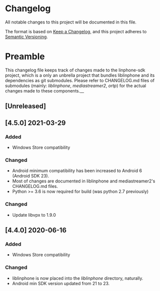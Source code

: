 # Changelog
All notable changes to this project will be documented in this file.

The format is based on [Keep a Changelog](https://keepachangelog.com/en/1.0.0/),
and this project adheres to [Semantic Versioning](https://semver.org/spec/v2.0.0.html).

# Preamble

This changelog file keeps track of changes made to the linphone-sdk project, which is a only an unbrella project
that bundles liblinphone and its dependencies as git submodules.
Please refer to CHANGELOG.md files of submodules (mainly: *liblinphone*, *mediastreamer2*, *ortp*) for the actual
changes made to these components.__

## [Unreleased]


## [4.5.0] 2021-03-29

### Added
- Windows Store compatibility

### Changed
- Android minimum compatibility has been increased to Android 6 (Android SDK 23).
- Most of changes are documented in liblinphone and mediastreamer2's CHANGELOG.md files.
- Python >= 3.6 is now required for build (was python 2.7 previously)

### Changed
- Update libvpx to 1.9.0

## [4.4.0] 2020-06-16

### Added
- Windows Store compatibility

### Changed
- liblinphone is now placed into the *liblinphone* directory, naturally.
- Android min SDK version updated from 21 to 23.

